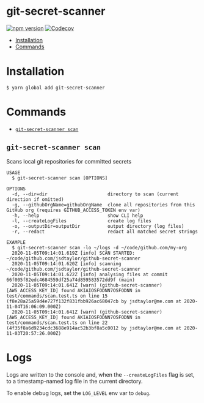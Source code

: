 # git-secret-scanner

[![npm version](https://badge.fury.io/js/git-secret-scanner.svg)](https://badge.fury.io/js/git-secret-scanner) [![Codecov](https://codecov.io/gh/jsdtaylor/git-secret-scanner/branch/main/graph/badge.svg?token=XJO4F5GUWL)](https://codecov.io/gh/jsdtaylor/git-secret-scanner)

- [Installation](#installation)
- [Commands](#commands)

# Installation

```sh-session
$ yarn global add git-secret-scanner
```

# Commands

- [`git-secret-scanner scan`](#git-secret-scanner-scan)

## `git-secret-scanner scan`

Scans local git repositories for committed secrets

```
USAGE
  $ git-secret-scanner scan [OPTIONS]

OPTIONS
  -d, --dir=dir                      directory to scan (current direction if omitted)
  -g, --githubOrgName=githubOrgName  clone all repositories from this GitHub org (requires GITHUB_ACCESS_TOKEN env var)
  -h, --help                         show CLI help
  -l, --createLogFiles               create log files
  -o, --outputDir=outputDir          output directory (log files)
  -r, --redact                       redact all matched secret strings

EXAMPLE
  $ git-secret-scanner scan -lo ~/logs -d ~/code/github.com/my-org
  2020-11-05T09:14:01.619Z [info] SCAN STARTED: ~/code/github.com/jsdtaylor/github-secret-scanner
  2020-11-05T09:14:01.620Z [info] scanning ~/code/github.com/jsdtaylor/github-secret-scanner
  2020-11-05T09:14:01.622Z [info] analysing files at commit 66f005f82edc4684559df25a74d859583572dd9f (main)
  2020-11-05T09:14:01.641Z [warn] (github-secret-scanner) [AWS_ACCESS_KEY_ID] found AKIAIOSFODNN7OSFODNN in test/commands/scan.test.ts on line 15 (f8e28a25a59d4e727f132f831fbb926ac68047cb by jsdtaylor@me.com at 2020-11-04T16:06:09.000Z)
  2020-11-05T09:14:01.641Z [warn] (github-secret-scanner) [AWS_ACCESS_KEY_ID] found AKIAIOSFODNN7OSFODNN in test/commands/scan.test.ts on line 22 (4f35f8a6d9234cdc3688e914ac52b3bf8a5c0012 by jsdtaylor@me.com at 2020-11-03T20:57:26.000Z)
```

# Logs

Logs are written to the console and, when the `--createLogFiles` flag is set, to a timestamp-named log file in the current directory.

To enable debug logs, set the `LOG_LEVEL` env var to `debug`.

